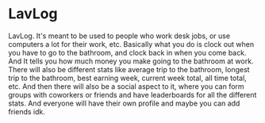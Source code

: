 # LavLog
LavLog. It's meant to be used to people who work desk jobs, or use computers a lot for their work, etc. Basically what you do is clock out when you have to go to the bathroom, and clock back in when you come back. And It tells you how much money you make going to the bathroom at work. There will also be different stats like average trip to the bathroom, longest trip to the bathroom, best earning week, current week total, all time total, etc. And then there will also be a social aspect to it, where you can form groups with coworkers or friends and have leaderboards for all the different stats. And everyone will have their own profile and maybe you can add friends idk.
